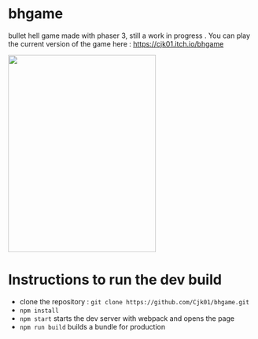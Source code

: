 # bhgame

bullet hell game made with phaser 3, still a work in progress .
You can play the current version of the game here : https://cjk01.itch.io/bhgame

<img src="/src/scenes/assets/videogamebh.gif" width="300" height="400" />

<h1> Instructions to run the dev build</h1>

- clone the repository : `git clone https://github.com/Cjk01/bhgame.git`
- `npm install`
- `npm start` starts the dev server with webpack and opens the page
- `npm run build` builds a bundle for production
